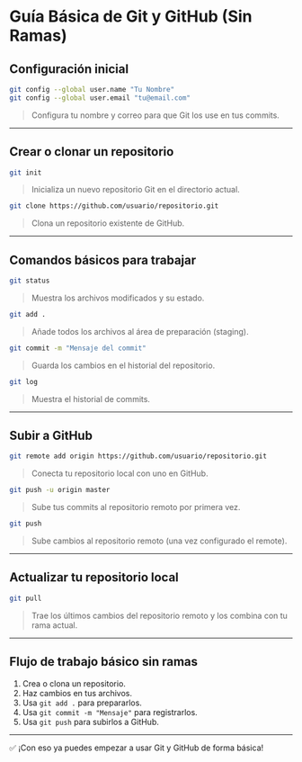 # Guía Básica de Git y GitHub (Sin Ramas)

## Configuración inicial

```bash
git config --global user.name "Tu Nombre"
git config --global user.email "tu@email.com"
```

> Configura tu nombre y correo para que Git los use en tus commits.

---

## Crear o clonar un repositorio

```bash
git init
```
> Inicializa un nuevo repositorio Git en el directorio actual.

```bash
git clone https://github.com/usuario/repositorio.git
```
> Clona un repositorio existente de GitHub.

---

## Comandos básicos para trabajar

```bash
git status
```
> Muestra los archivos modificados y su estado.

```bash
git add .
```
> Añade todos los archivos al área de preparación (staging).

```bash
git commit -m "Mensaje del commit"
```
> Guarda los cambios en el historial del repositorio.

```bash
git log
```
> Muestra el historial de commits.

---

## Subir a GitHub

```bash
git remote add origin https://github.com/usuario/repositorio.git
```
> Conecta tu repositorio local con uno en GitHub.

```bash
git push -u origin master
```
> Sube tus commits al repositorio remoto por primera vez.

```bash
git push
```
> Sube cambios al repositorio remoto (una vez configurado el remote).

---

## Actualizar tu repositorio local

```bash
git pull
```
> Trae los últimos cambios del repositorio remoto y los combina con tu rama actual.

---

## Flujo de trabajo básico sin ramas

1. Crea o clona un repositorio.
2. Haz cambios en tus archivos.
3. Usa `git add .` para prepararlos.
4. Usa `git commit -m "Mensaje"` para registrarlos.
5. Usa `git push` para subirlos a GitHub.

---

✅ ¡Con eso ya puedes empezar a usar Git y GitHub de forma básica!
